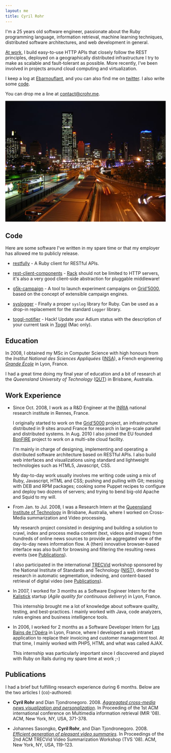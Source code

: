 ```yaml
---
layout: me
title: Cyril Rohr
---
```


I'm a 25 years old software engineer, passionate about the Ruby programming language, information retrieval, machine learning techniques, distributed software architectures, and web development in general.

[At work](https://www.grid5000.fr), I build easy-to-use HTTP APIs that closely follow the REST principles, deployed on a geographically distributed infrastructure I try to make as scalable and fault-tolerant as possible.
More recently, I've been involved in projects around cloud computing and virtualization.

I keep a log at [Ebarnouflant](http://ebarnouflant.com), and you can also find me on [twitter](http://twitter.com/crohr). I also write some [code](http://github.com/crohr).

You can drop me a line at contact@crohr.me.

![Brisbane, AU](/photos/brisbane.jpg)

## Code
Here are some software I've written in my spare time or that my employer has allowed me to publicly release.

* [restfully](http://github.com/crohr/restfully) -
  A Ruby client for RESTful APIs.

* [rest-client-components](http://github.com/crohr/rest-client-components) -
  [Rack](http://rack.rubyforge.com) should not be limited to HTTP servers, it's also a very good client-side abstraction for pluggable middleware!

* [g5k-campaign](http://g5k-campaign.gforge.inria.fr/) -
  A tool to launch experiment campaigns on [Grid'5000](http://www.grid5000.fr/), based on the concept of extensible campaign engines.

* [syslogger](http://github.com/crohr/syslogger) -
  Finally a proper `syslog` library for Ruby. Can be used as a drop-in replacement for the standard `Logger` library.

* [toggl-notifier](http://github.com/crohr/toggl-notifier) -
  Hack! Update your Adium status with the description of your current task in [Toggl](http://toggl.com) (Mac only).

## Education
In 2008, I obtained my MSc in Computer Science with high honours from the *Institut National des Sciences Appliquées* ([INSA](http://www.insa-lyon.fr/)), a French engineering [*Grande École*](http://en.wikipedia.org/wiki/Grandes_%C3%A9coles) in Lyon, France.

I had a great time doing my final year of education and a bit of research at the *Queensland University of Technology* ([QUT](http://qut.edu.au)) in Brisbane, Australia.

## Work Experience
* Since Oct. 2008, I work as a R&amp;D Engineer at the [INRIA](http://www.inria.fr/) national research institute in Rennes, France.

  I originally started to work on the [Grid'5000](http://www.grid5000.fr/) project, an infrastructure distributed in 9 sites around France for research in large-scale parallel and distributed systems.
  In Aug. 2010 I also joined the EU founded [BonFIRE](http://bonfire-project.eu/) project to work on a multi-site cloud facility.

  I'm mainly in charge of designing, implementing and operating a distributed software architecture based on RESTful APIs.
  I also build web interfaces and visualizations using standard and lightweight technologies such as HTML5, Javascript, CSS.

  My day-to-day work usually involves me writing code using a mix of Ruby, Javascript, HTML and CSS; pushing and pulling with Git; messing with DEB and RPM packages; cooking some Puppet recipes to configure and deploy two dozens of servers; and trying to bend big-old Apache and Squid to my will.

* From Jan. to Jul. 2008, I was a Research Intern at the [Queensland Institute of Technology](http://qut.edu.au/) in Brisbane, Australia, where I worked on Cross-Media summarization and Video processing.

  My research project consisted in designing and building a solution to crawl, index and process media content (text, videos and images) from hundreds of online news sources to provide an aggregated view of the day-to-day news information flow.
  A (then) innovative browser-based interface was also built for browsing and filtering the resulting news events (see [Publications](#publications)).

  I also participated in the international [TRECVid](http://trecvid.nist.gov/) workshop sponsored by the National Institute of Standards and Technology ([NIST](http://www.nist.gov/)), devoted to research in automatic segmentation, indexing, and content-based retrieval of digital video (see [Publications](#publications)).

* In 2007, I worked for 3 months as a Software Engineer Intern for the [Kalistick](http://kalistick.com/) startup (*Agile quality for continuous delivery*) in Lyon, France.

  This internship brought me a lot of knowledge about software quality, testing, and best-practices. I mainly worked with Java, code analyzers, rules engines and business intelligence tools.

* In 2006, I worked for 2 months as a Software Developer Intern for [Les Bains de l'Opéra](http://lesbainsdelopera.com/) in Lyon, France, where I developed a web intranet application to replace their invoicing and customer management tool. At that time, I mainly worked with PHP5, HTML and what was called AJAX.

  This internship was particularly important since I discovered and played with Ruby on Rails during my spare time at work ;-)

## Publications
I had a brief but fulfilling research experience during 6 months. Below are the two articles I (co)-authored:

* **Cyril Rohr** and Dian Tjondronegoro. 2008. [*Aggregated cross-media news visualization and personalization*](http://portal.acm.org/citation.cfm?id=1460157). In Proceeding of the 1st ACM international conference on Multimedia information retrieval (MIR '08). ACM, New York, NY, USA, 371-378.

* Johannes Sasongko, **Cyril Rohr**, and Dian Tjondronegoro. 2008. [*Efficient generation of pleasant video summaries*](http://portal.acm.org/citation.cfm?id=1463563.1463585). In Proceedings of the 2nd ACM TRECVid Video Summarization Workshop (TVS '08). ACM, New York, NY, USA, 119-123.
